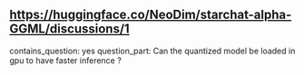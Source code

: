 ## https://huggingface.co/NeoDim/starchat-alpha-GGML/discussions/1

contains_question: yes
question_part: Can the quantized model be loaded in gpu to have faster inference ?